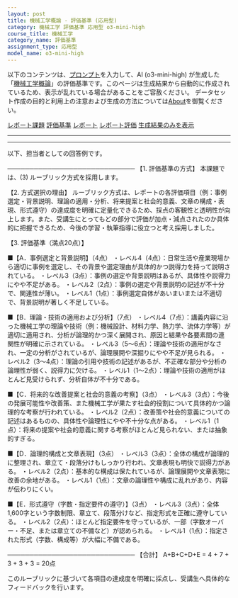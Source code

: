 ```yaml
---
layout: post
title: 機械工学概論 - 評価基準 (応用型)
category: 機械工学 評価基準 応用型 o3-mini-high
course_title: 機械工学
category_name: 評価基準
assignment_type: 応用型
model_name: o3-mini-high
---
```


以下のコンテンツは、[プロンプト](https://github.com/takedatoshiyuki/synthetic_assignments/tree/main/generated/機械工学/o3-mini-high/prompt_評価基準-応用型.md)を入力して、AI (o3-mini-high) が生成した「[機械工学概論](/contents/機械工学/)」の評価基準です。このページは生成結果から自動的に作成されているため、表示が乱れている場合があることをご容赦ください。
データセット作成の目的と利用上の注意および生成の方法については[About](/About)を御覧ください。

[レポート課題](../レポート課題-応用型)
[評価基準](../評価基準-応用型)
[レポート](../レポート-応用型)
[レポート評価](../レポート評価-応用型)
[生成結果のみを表示](https://github.com/takedatoshiyuki/synthetic_assignments/tree/main/generated/機械工学/o3-mini-high/評価基準-応用型.md)
  

***
***
  
以下、担当者としての回答例です。

─────────────────────────────
【1. 評価基準の方式】
本課題では、(3) ルーブリック方式を採用します。

【2. 方式選択の理由】
ルーブリック方式は、レポートの各評価項目（例：事例選定・背景説明、理論の適用・分析、将来提案と社会的意義、文章の構成・表現、形式遵守）の達成度を明確に定量化できるため、採点の客観性と透明性が向上します。また、受講生にとってもどの部分で評価が加点・減点されたのか具体的に把握できるため、今後の学習・執筆指導に役立つと考え採用しました。

【3. 評価基準（満点20点）】

■【A．事例選定と背景説明】（4点）
 ・レベル4（4点）：日常生活や産業現場から適切に事例を選定し、その背景や選定理由が具体的かつ説得力を持って説明されている。
  ・レベル3（3点）：事例の選定や背景説明はあるが、具体性や説得力にやや不足がある。
  ・レベル2（2点）：事例の選定や背景説明の記述が不十分で、関連性が薄い。
  ・レベル1（1点）：事例選定自体があいまいまたは不適切で、背景説明が著しく不足している。

■【B．理論・技術の適用および分析】（7点）
  ・レベル4（7点）：講義内容に沿った機械工学の理論や技術（例：機械設計、材料力学、熱力学、流体力学等）が適切に適用され、分析が論理的かつ深く展開され、原因と結果や各要素間の連関性が明確に示されている。
  ・レベル3（5～6点）：理論や技術の適用がなされ、一定の分析がされているが、論理展開や深掘りにやや不足が見られる。
  ・レベル2（3～4点）：理論の引用や技術の記述があるが、不正確な部分や分析の論理性が弱く、説得力に欠ける。
  ・レベル1（1～2点）：理論や技術の適用がほとんど見受けられず、分析自体が不十分である。

■【C．将来的な改善提案と社会的意義の考察】（3点）
  ・レベル3（3点）：今後の発展可能性や改善策、また機械工学が果たす社会的役割について具体的かつ論理的な考察が行われている。
  ・レベル2（2点）：改善策や社会的意義についての記述はあるものの、具体性や論理性にやや不十分な点がある。
  ・レベル1（1点）：将来の提案や社会的意義に関する考察がほとんど見られない、または抽象的すぎる。

■【D．論理的構成と文章表現】（3点）
  ・レベル3（3点）：全体の構成が論理的に整理され、章立て・段落分けもしっかり行われ、文章表現も明快で説得力がある。
  ・レベル2（2点）：基本的な構成は保たれているが、論理展開や文章表現に改善の余地がある。
  ・レベル1（1点）：文章の論理性や構成に乱れがあり、内容が伝わりにくい。

■【E．形式遵守（字数・指定要件の遵守）】（3点）
  ・レベル3（3点）：全体1,600字という字数制限、章立て、段落分けなど、指定形式を正確に遵守している。
  ・レベル2（2点）：ほとんど指定要件を守っているが、一部（字数オーバー・不足、または章立ての不備など）が認められる。
  ・レベル1（1点）：指定された形式（字数、構成等）が大幅に不備である。

─────────────────────────────
【合計】 A+B+C+D+E = 4 + 7 + 3 + 3 + 3 = 20点

このルーブリックに基づいて各項目の達成度を明確に採点し、受講生へ具体的なフィードバックを行います。
